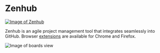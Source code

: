 # Zenhub

[![Image of Zenhub][zenhub_image]][zenhub]

Zenhub is an agile project management tool that integrates seamlessly into GitHub. Browser [extensions] are available for Chrome and Firefox.

![Image of boards view][zenhub_boards]

[zenhub]: https://www.zenhub.com/
[zenhub_image]: ./zenhub.png
[extensions]: https://www.zenhub.com/extension
[zenhub_boards]: ./zenhub__boards-view.jpg
